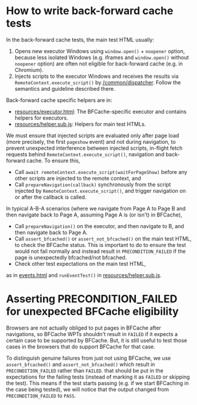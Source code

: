 # How to write back-forward cache tests

In the back-forward cache tests, the main test HTML usually:

1. Opens new executor Windows using `window.open()` + `noopener` option,
   because less isolated Windows (e.g. iframes and `window.open()` without
   `noopener` option) are often not eligible for back-forward cache (e.g.
   in Chromium).
2. Injects scripts to the executor Windows and receives the results via
   `RemoteContext.execute_script()` by
   [/common/dispatcher](../../../../common/dispatcher/README.md).
   Follow the semantics and guideline described there.

Back-forward cache specific helpers are in:

- [resources/executor.html](resources/executor.html):
  The BFCache-specific executor and contains helpers for executors.
- [resources/helper.sub.js](resources/helper.sub.js):
  Helpers for main test HTMLs.

We must ensure that injected scripts are evaluated only after page load
(more precisely, the first `pageshow` event) and not during navigation,
to prevent unexpected interference between injected scripts, in-flight fetch
requests behind `RemoteContext.execute_script()`, navigation and back-forward
cache. To ensure this,

- Call `await remoteContext.execute_script(waitForPageShow)` before any
  other scripts are injected to the remote context, and
- Call `prepareNavigation(callback)` synchronously from the script injected
  by `RemoteContext.execute_script()`, and trigger navigation on or after the
  callback is called.

In typical A-B-A scenarios (where we navigate from Page A to Page B and then
navigate back to Page A, assuming Page A is (or isn't) in BFCache),

- Call `prepareNavigation()` on the executor, and then navigate to B, and then
  navigate back to Page A.
- Call `assert_bfcached()` or `assert_not_bfcached()` on the main test HTML, to
  check the BFCache status. This is important to do to ensure the test would
  not fail normally and instead result in `PRECONDITION_FAILED` if the page is
  unexpectedly bfcached/not bfcached.
- Check other test expectations on the main test HTML,

as in [events.html](./events.html) and `runEventTest()` in
[resources/helper.sub.js](resources/helper.sub.js).

# Asserting PRECONDITION_FAILED for unexpected BFCache eligibility

Browsers are not actually obliged to put pages in BFCache after navigations, so
BFCache WPTs shouldn't result in `FAILED` if it expects a certain case to be
supported by BFCache. But, it is still useful to test those cases in the
browsers that do support BFCache for that case.

To distinguish genuine failures from just not using BFCache, we use
`assert_bfcached()` and `assert_not_bfcached()` which result in
`PRECONDITION_FAILED` rather than `FAILED`. that should be put in the
expectations for the failing tests (instead of marking it as `FAILED` or
skipping the test). This means if the test starts passing (e.g. if we start
BFCaching in the case being tested), we will notice that the output changed from
`PRECONDITION_FAILED` to `PASS`.
